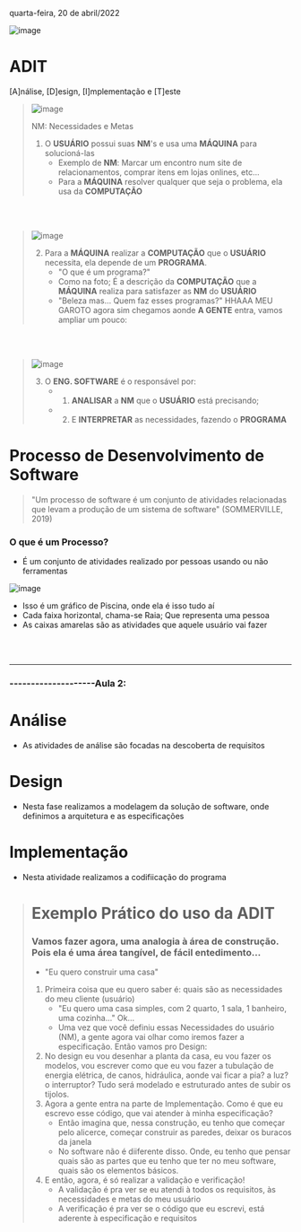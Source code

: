 quarta-feira, 20 de abril/2022

![image](https://user-images.githubusercontent.com/87860884/164286499-cf27772c-8e22-42dc-9c02-cc6d5a5bee38.png)

# ADIT

[A]nálise, [D]esign, [I]mplementação e [T]este
 
 
 
> ![image](https://user-images.githubusercontent.com/87860884/164552899-64a914f4-9a56-4c6f-b6ab-e6b908b749bc.png)
> 
> NM: Necessidades e Metas
> 1. O **USUÁRIO** possui suas **NM**'s e usa uma **MÁQUINA** para solucioná-las
>       - Exemplo de **NM**: Marcar um encontro num site de relacionamentos, comprar itens em lojas onlines, etc...
>       - Para a **MÁQUINA** resolver qualquer que seja o problema, ela usa da **COMPUTAÇÃO**
  
<br><br>
  
> ![image](https://user-images.githubusercontent.com/87860884/164554414-39e6d1fc-6c93-418d-b910-77bf3f55ffdc.png)
> 
> 2. Para a **MÁQUINA** realizar a **COMPUTAÇÃO** que o **USUÁRIO** necessita, ela depende de um **PROGRAMA**.
>       - "O que é um programa?"
>       - Como na foto; É a descrição da **COMPUTAÇÃO** que a **MÁQUINA** realiza para satisfazer as **NM** do **USUÁRIO**
>       - "Beleza mas... Quem faz esses programas?" HHAAA MEU GAROTO agora sim chegamos aonde **A GENTE** entra, vamos ampliar um pouco:

<br><br>

> ![image](https://user-images.githubusercontent.com/87860884/164555181-789dacb8-757d-4301-b40b-342c2f09c69c.png)
>
> 3. O **ENG. SOFTWARE** é o responsável por: 
>       - 1. **ANALISAR** a **NM** que o **USUÁRIO** está precisando;
>       - 2. E **INTERPRETAR** as necessidades, fazendo o **PROGRAMA**




# Processo de Desenvolvimento de Software
> "Um processo de software é um conjunto de atividades relacionadas que levam a produção de um sistema de software" (SOMMERVILLE, 2019)

### O que é um Processo?
- É um conjunto de atividades realizado por pessoas usando ou não ferramentas

![image](https://user-images.githubusercontent.com/87860884/164556499-5fb68ae3-b723-4a66-966f-234ccb9cf0af.png)

- Isso é um gráfico de Piscina, onde ela é isso tudo aí
- Cada faixa horizontal, chama-se Raia; Que representa uma pessoa
- As caixas amarelas são as atividades que aquele usuário vai fazer

<br><br>
<hr>

### --------------------Aula 2: 

# Análise
- As atividades de análise são focadas na descoberta de requisitos

# Design
- Nesta fase realizamos a modelagem da solução de software, onde definimos a arquitetura e as especificações

# Implementação
- Nesta atividade realizamos a codifiicação do programa


> # Exemplo Prático do uso da ADIT
> ### Vamos fazer agora, uma analogia à área de construção. Pois ela é uma área tangível, de fácil entedimento...
> - "Eu quero construir uma casa"
> 1. Primeira coisa que eu quero saber é: quais são as necessidades do meu cliente (usuário)
>       - "Eu quero uma casa simples, com 2 quarto, 1 sala, 1 banheiro, uma cozinha..." Ok...
>       - Uma vez que você definiu essas Necessidades do usuário (NM), a gente agora vai olhar como iremos fazer a especificação. Então vamos pro Design:
> 2. No design eu vou desenhar a planta da casa, eu vou fazer os modelos, vou escrever como que eu vou fazer a tubulação de energia elétrica, de canos, hidráulica, aonde vai ficar a pia? a luz? o interruptor? Tudo será modelado e estruturado antes de subir os tijolos.
> 3. Agora a gente entra na parte de Implementação. Como é que eu escrevo esse código, que vai atender à minha especificação?
>       - Então imagina que, nessa construção, eu tenho que começar pelo alicerce, começar construir as paredes, deixar os buracos da janela
>       - No software não é diiferente disso. Onde, eu tenho que pensar quais são as partes que eu tenho que ter no meu software, quais são os elementos básicos.
> 4. E então, agora, é só realizar a validação e verificação!
>       - A validação é pra ver se eu atendi à todos os requisitos, às necessidades e metas do meu usuário
>       - A verificação é pra ver se o código que eu escrevi, está aderente à especificação e requisitos















